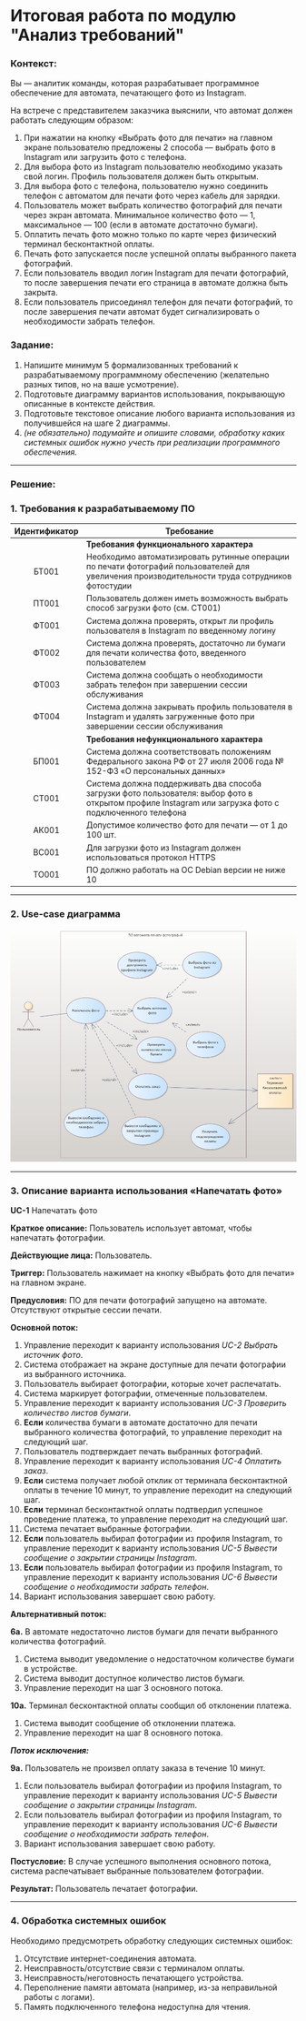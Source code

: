 # Итоговая работа по модулю "Анализ требований"

### Контекст:

Вы — аналитик команды, которая разрабатывает программное обеспечение для автомата, печатающего фото из Instagram.

На встрече с представителем заказчика выяснили, что автомат должен работать следующим образом:
1. При нажатии на кнопку «Выбрать фото для печати» на главном экране пользователю предложены 2 способа — выбрать фото в Instagram или загрузить фото с телефона.
1. Для выбора фото из Instagram пользователю необходимо указать свой логин. Профиль пользователя должен быть открытым.
1. Для выбора фото с телефона, пользователю нужно соединить телефон с автоматом для печати фото через кабель для зарядки.
1. Пользователь может выбрать количество фотографий для печати через экран автомата. Минимальное количество фото — 1, максимальное — 100 (если в автомате достаточно бумаги).
1. Оплатить печать фото можно только по карте через физический терминал бесконтактной оплаты.
1. Печать фото запускается после успешной оплаты выбранного пакета фотографий.
1. Если пользователь вводил логин Instagram для печати фотографий, то после завершения печати его страница в автомате должна быть закрыта.
1. Если пользователь присоединял телефон для печати фотографий, то после завершения печати автомат будет сигнализировать о необходимости забрать телефон.

### Задание:

1. Напишите минимум 5 формализованных требований к разрабатываемому программному обеспечению (желательно разных типов, но на ваше усмотрение).
1. Подготовьте диаграмму вариантов использования, покрывающую описанные в контексте действия.
1. Подготовьте текстовое описание любого варианта использования из получившейся на шаге 2 диаграммы.
1. *(не обязательно) подумайте и опишите словами, обработку каких системных ошибок нужно учесть при реализации программного обеспечения.*

---

### Решение:

### 1. Требования к разрабатываемому ПО

| Идентификатор | Требование |
| :------: | ------ |
| | **Требования функционального характера** |
| БТ001 | Необходимо автоматизировать рутинные операции по печати фотографий пользователей для увеличения производительности труда сотрудников фотостудии |
| ПТ001 | Пользователь должен иметь возможность выбрать способ загрузки фото (см. СТ001) |
| ФТ001 | Система должна проверять, открыт ли профиль пользователя в Instagram по введенному логину |
| ФТ002 | Система должна проверять, достаточно ли бумаги для печати количества фото, введенного пользователем |
| ФТ003 | Система должна сообщать о необходимости забрать телефон при завершении сессии обслуживания |
| ФТ004 | Система должна закрывать профиль пользователя в Instagram и удалять загруженные фото при завершении сессии обслуживания |
| | **Требования нефункционального характера** |
| БП001 | Система должна соответствовать положениям Федерального закона РФ от 27 июля 2006 года № 152-ФЗ «О персональных данных» |
| СТ001 | Система должна поддерживать два способа загрузки фото пользователя: выбор фото в открытом профиле Instagram или загрузка фото с подключенного телефона |
| АК001 | Допустимое количество фото для печати — от 1 до 100 шт. |
| ВС001 | Для загрузки фото из Instagram должен использоваться протокол HTTPS |
| ТО001 | ПО должно работать на ОС Debian версии не ниже 10 |

---

### 2. Use-case диаграмма

![Use-case diagram](/requirements-final/use-case-diagram.png)

---

### 3. Описание варианта использования «Напечатать фото»

**UC-1** Напечатать фото

**Краткое описание:** Пользователь использует автомат, чтобы напечатать фотографии.

**Действующие лица:** Пользователь.

**Триггер:** Пользователь нажимает на кнопку «Выбрать фото для печати» на главном экране.

**Предусловия:** ПО для печати фотографий запущено на автомате. Отсутствуют открытые сессии печати.

**Основной поток:** 
1. Управление переходит к варианту использования *UC-2 Выбрать источник фото*.
1. Система отображает на экране доступные для печати фотографии из выбранного источника.
1. Пользователь выбирает фотографии, которые хочет распечатать.
1. Система маркирует фотографии, отмеченные пользователем.
1. Управление переходит к варианту использования *UC-3 Проверить количество листов бумаги*.
1. **Если** количества бумаги в автомате достаточно для печати выбранного количества фотографий, то управление переходит на следующий шаг.
1. Пользователь подтверждает печать выбранных фотографий.
1. Управление переходит к варианту использования *UC-4 Оплатить заказ*.
1. **Если** система получает любой отклик от терминала бесконтактной оплаты в течение 10 минут, то управление переходит на следующий шаг.
1. **Если** терминал бесконтактной оплаты подтвердил успешное проведение платежа, то управление переходит на следующий шаг.
1. Система печатает выбранные фотографии.
1. **Если** пользователь выбирал фотографии из профиля Instagram, то управление переходит к варианту использования *UC-5 Вывести сообщение о закрытии страницы Instagram*.
1. **Если** пользователь выбирал фотографии из профиля Instagram, то управление переходит к варианту использования *UC-6 Вывести сообщение о необходимости забрать телефон*.
1. Вариант использования завершает свою работу.

**Альтернативный поток:**

**6а.** В автомате недостаточно листов бумаги для печати выбранного количества фотографий.
1. Система выводит уведомление о недостаточном количестве бумаги в устройстве.
1. Система выводит доступное количество листов бумаги.
1. Управление переходит на шаг 3 основного потока.

**10а.** Терминал бесконтактной оплаты сообщил об отклонении платежа.
1. Система выводит сообщение об отклонении платежа.
1. Управление переходит на шаг 8 основного потока.

***Поток исключения:***

**9а.** Пользователь не произвел оплату заказа в течение 10 минут.
1. Если пользователь выбирал фотографии из профиля Instagram, то управление переходит к варианту использования *UC-5 Вывести сообщение о закрытии страницы Instagram*.
1. Если пользователь выбирал фотографии из профиля Instagram, то управление переходит к варианту использования *UC-6 Вывести сообщение о необходимости забрать телефон*.
1. Вариант использования завершает свою работу.

**Постусловие:** В случае успешного выполнения основного потока, система распечатывает выбранные пользователем фотографии.

**Результат:** Пользователь печатает фотографии.

---

### 4. Обработка системных ошибок

Необходимо предусмотреть обработку следующих системных ошибок:
1. Отсутствие интернет-соединения автомата.
1. Неисправность/отсутствие связи с терминалом оплаты.
1. Неисправность/неготовность печатающего устройства.
1. Переполнение памяти автомата (например, из-за неправильной работы с логами).
1. Память подключенного телефона недоступна для чтения.
